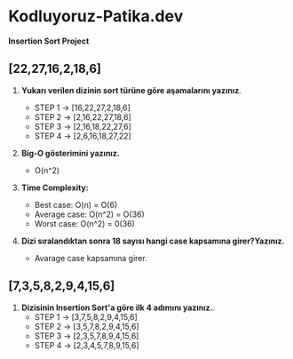 # Kodluyoruz-Patika.dev
**Insertion Sort Project**

## [22,27,16,2,18,6]
1. **Yukarı verilen dizinin sort türüne göre aşamalarını yazınız**.
   - STEP 1 -> [16,22,27,2,18,6]
   - STEP 2 -> [2,16,22,27,18,6]
   - STEP 3 -> [2,16,18,22,27,6]
   - STEP 4 -> [2,6,16,18,27,22]

2. **Big-O gösterimini yazınız.**
    - O(n^2)

3. **Time Complexity:**
   - Best case: O(n) = O(6)
   - Average case: O(n^2) = O(36)
   - Worst case: O(n^2) = 0(36)

4. **Dizi sıralandıktan sonra 18 sayısı hangi case kapsamına girer?Yazınız.**
    - Avarage case kapsamına girer.

## [7,3,5,8,2,9,4,15,6]
1. **Dizisinin Insertion Sort'a göre ilk 4 adımını yazınız.**.
   - STEP 1 -> [3,7,5,8,2,9,4,15,6]
   - STEP 2 -> [3,5,7,8,2,9,4,15,6]
   - STEP 3 -> [2,3,5,7,8,9,4,15,6]
   - STEP 4 -> [2,3,4,5,7,8,9,15,6]